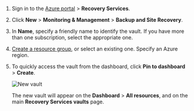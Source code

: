 
1. Sign in to the [Azure portal](https://portal.azure.com) > **Recovery Services**.
2. Click **New** > **Monitoring & Management** > **Backup and Site Recovery**.
3. In **Name**, specify a friendly name to identify the vault. If you have more than one
   subscription, select the appropriate one.
4. [Create a resource group](../articles/azure-resource-manager/resource-group-template-deploy-portal.md),
   or select an existing one. Specify an Azure region. 
5. To quickly access the vault from the dashboard, click **Pin to dashboard** > **Create**.

   ![New vault](./media/site-recovery-create-vault/new-vault-settings.png)

   The new vault will appear on the **Dashboard** > **All resources**, and on the main **Recovery Services vaults** page.
